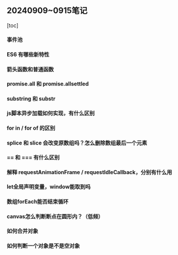 ## 20240909~0915笔记

[toc]

#### 事件池

#### ES6 有哪些新特性

#### 箭头函数和普通函数

#### promise.all 和 promise.allsettled

#### substring 和 substr

#### js脚本异步加载如何实现，有什么区别

#### for in / for of 的区别

#### splice 和 slice 会改变原数组吗？怎么删除数组最后一个元素

#### == 和 === 有什么区别

#### 解释 requestAnimationFrame / requestIdleCallback，分别有什么用

#### let全局声明变量，window能取到吗

#### 数组forEach能否结束循环

#### canvas怎么判断断点在圆形内？（低频）

#### 如何合并对象

#### 如何判断一个对象是不是空对象


